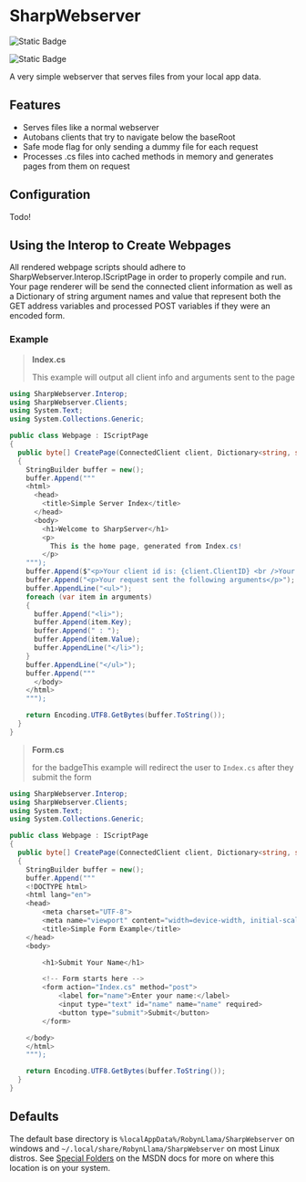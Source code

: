 # SharpWebserver

![Static Badge](https://img.shields.io/badge/Language-C%23-blue?style=flat-square&logo=sharp)

![Static Badge](https://img.shields.io/badge/License-GPLv3-orange?style=flat-square&logo=gnuemacs)

A very simple webserver that serves files from your local app data.

## Features

- Serves files like a normal webserver
- Autobans clients that try to navigate below the baseRoot
- Safe mode flag for only sending a dummy file for each request
- Processes .cs files into cached methods in memory and generates pages from them on request

## Configuration

Todo!

## Using the Interop to Create Webpages

All rendered webpage scripts should adhere to SharpWebserver.Interop.IScriptPage in order to properly compile and run. Your page renderer will be send the connected client information as well as a Dictionary of string argument names and value that represent both the GET address variables and processed POST variables if they were an encoded form.

### Example

> **Index.cs**
> 
> This example will output all client info and arguments sent to the page

```cs
using SharpWebserver.Interop;
using SharpWebserver.Clients;
using System.Text;
using System.Collections.Generic;

public class Webpage : IScriptPage
{
  public byte[] CreatePage(ConnectedClient client, Dictionary<string, string> arguments)
  {
    StringBuilder buffer = new();
    buffer.Append("""
    <html>
      <head>
        <title>Simple Server Index</title>
      </head>
      <body>
        <h1>Welcome to SharpServer</h1>
        <p>
          This is the home page, generated from Index.cs!
        </p>
    """);
    buffer.Append($"<p>Your client id is: {client.ClientID} <br />Your remote is {client.Remote}</p>");
    buffer.Append("<p>Your request sent the following arguments</p>");
    buffer.AppendLine("<ul>");
    foreach (var item in arguments)
    {
      buffer.Append("<li>");
      buffer.Append(item.Key);
      buffer.Append(" : ");
      buffer.Append(item.Value);
      buffer.AppendLine("</li>");
    }
    buffer.AppendLine("</ul>");
    buffer.Append("""
      </body>
    </html>
    """);

    return Encoding.UTF8.GetBytes(buffer.ToString());
  }
}
```

> **Form.cs**
>
> for the badgeThis example will redirect the user to `Index.cs` after they submit the form

```cs
using SharpWebserver.Interop;
using SharpWebserver.Clients;
using System.Text;
using System.Collections.Generic;

public class Webpage : IScriptPage
{
  public byte[] CreatePage(ConnectedClient client, Dictionary<string, string> arguments)
  {
    StringBuilder buffer = new();
    buffer.Append("""
    <!DOCTYPE html>
    <html lang="en">
    <head>
        <meta charset="UTF-8">
        <meta name="viewport" content="width=device-width, initial-scale=1.0">
        <title>Simple Form Example</title>
    </head>
    <body>

        <h1>Submit Your Name</h1>

        <!-- Form starts here -->
        <form action="Index.cs" method="post">
            <label for="name">Enter your name:</label>
            <input type="text" id="name" name="name" required>
            <button type="submit">Submit</button>
        </form>

    </body>
    </html>
    """);

    return Encoding.UTF8.GetBytes(buffer.ToString());
  }
}

```

## Defaults

The default base directory is `%localAppData%/RobynLlama/SharpWebserver` on windows and `~/.local/share/RobynLlama/SharpWebserver` on most Linux distros. See [Special Folders](https://learn.microsoft.com/en-us/dotnet/api/system.environment.getfolderpath?view=net-8.0) on the MSDN docs for more on where this location is on your system.
